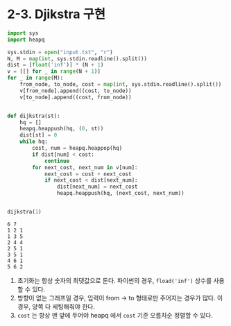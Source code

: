 # 2-3. Djikstra 구현

```py
import sys
import heapq

sys.stdin = open("input.txt", "r")
N, M = map(int, sys.stdin.readline().split())
dist = [float('inf')] * (N + 1)
v = [[] for _ in range(N + 1)]
for _ in range(M):
    from_node, to_node, cost = map(int, sys.stdin.readline().split())
    v[from_node].append((cost, to_node))
    v[to_node].append((cost, from_node))


def dijkstra(st):
    hq = []
    heapq.heappush(hq, (0, st))
    dist[st] = 0
    while hq:
        cost, num = heapq.heappop(hq)
        if dist[num] < cost:
            continue
        for next_cost, next_num in v[num]:
            next_cost = cost + next_cost
            if next_cost < dist[next_num]:
                dist[next_num] = next_cost
                heapq.heappush(hq, (next_cost, next_num))


dijkstra(1)
```

```
6 7
1 2 1
1 3 5
2 4 4
2 5 1
3 5 1
4 6 1
5 6 2
```

1. 초기화는 항상 숫자의 최댓값으로 둔다. 파이썬의 경우, `fload('inf')` 상수를 사용할 수 있다.    
2. 방향이 없는 그래프일 경우, 입력이 from -> to 형태로만 주어지는 경우가 많다. 이 경우, 양쪽 다 세팅해줘야 한다.  
3. `cost` 는 항상 맨 앞에 두어야 heapq 에서 `cost` 기준 오름차순 정렬할 수 있다.  
